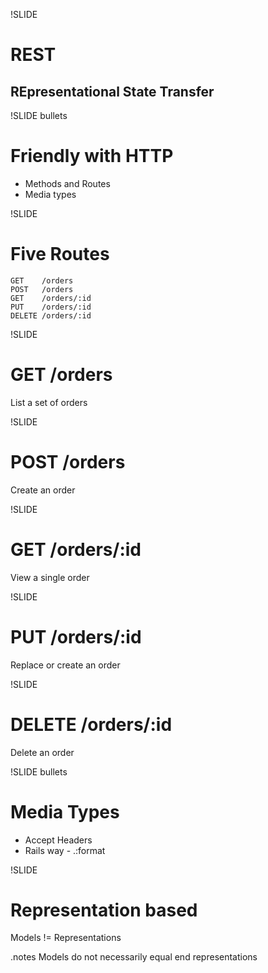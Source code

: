!SLIDE
# REST
## REpresentational State Transfer

!SLIDE bullets
# Friendly with HTTP

* Methods and Routes
* Media types

!SLIDE
# Five Routes

    GET    /orders
    POST   /orders
    GET    /orders/:id
    PUT    /orders/:id
    DELETE /orders/:id

!SLIDE
# GET /orders

List a set of orders

!SLIDE
# POST /orders

Create an order

!SLIDE
# GET /orders/:id

View a single order

!SLIDE
# PUT /orders/:id

Replace or create an order

!SLIDE
# DELETE /orders/:id

Delete an order

!SLIDE bullets
# Media Types

* Accept Headers
* Rails way - .:format

!SLIDE
# Representation based

Models != Representations

.notes Models do not necessarily equal end representations
